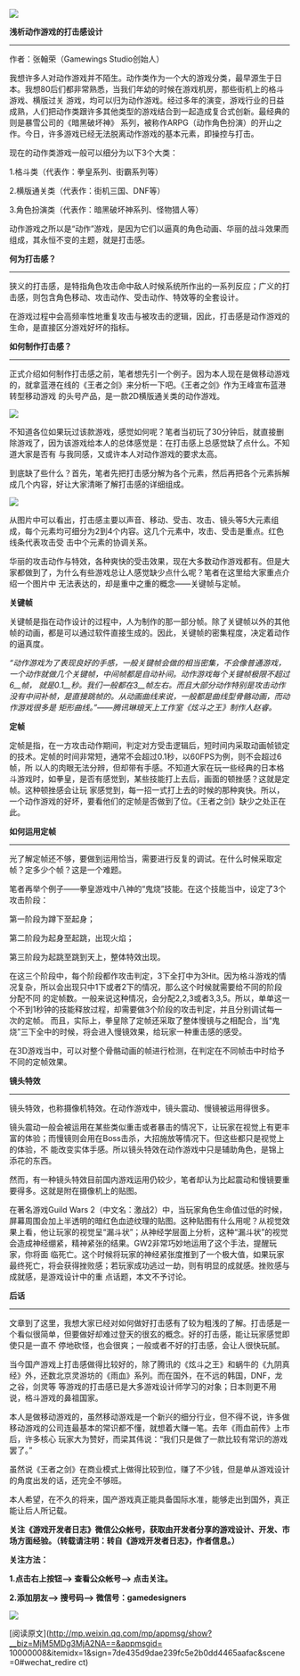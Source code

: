 ![](_resources/浅析动作游戏的打击感设计image0.jpg)

**浅析动作游戏的打击感设计**

****

作者：张翰荣（Gamewings Studio创始人）

  

  

我想许多人对动作游戏并不陌生。动作类作为一个大的游戏分类，最早源生于日本。我想80后们都非常熟悉，当我们年幼的时候在游戏机房，那些街机上的格斗游戏、横版过关
游戏，均可以归为动作游戏。经过多年的演变，游戏行业的日益成熟，人们把动作类跟许多其他类型的游戏结合到一起造成复合式创新。最经典的则是暴雪公司的《暗黑破坏神》
系列，被称作ARPG（动作角色扮演）的开山之作。今日，许多游戏已经无法脱离动作游戏的基本元素，即操控与打击。

现在的动作类游戏一般可以细分为以下3个大类：

1.格斗类（代表作：拳皇系列、街霸系列等）

2.横版通关类（代表作：街机三国、DNF等）

3.角色扮演类（代表作：暗黑破坏神系列、怪物猎人等）

  

动作游戏之所以是“动作”游戏，是因为它们以逼真的角色动画、华丽的战斗效果而组成，其永恒不变的主题，就是打击感。

  

**何为打击感？**

****

狭义的打击感，是特指角色攻击命中敌人时候系统所作出的一系列反应；广义的打击感，则包含角色移动、攻击动作、受击动作、特效等的全套设计。

在游戏过程中会高频率性地重复攻击与被攻击的逻辑，因此，打击感是动作游戏的生命，是直接区分游戏好坏的指标。

  

**如何制作打击感？**

****

正式介绍如何制作打击感之前，笔者想先引一个例子。因为本人现在是做移动游戏的，就拿蓝港在线的《王者之剑》来分析一下吧。《王者之剑》作为王峰宣布蓝港转型移动游戏
的头号产品，是一款2D横版通关类的动作游戏。

![](_resources/浅析动作游戏的打击感设计image1.jpg)  

不知道各位如果玩过该款游戏，感觉如何呢？笔者当初玩了30分钟后，就直接删除游戏了，因为该游戏给本人的总体感觉是：在打击感上总感觉缺了点什么。不知道大家是否有
与我同感，又或许本人对动作游戏的要求太高。

到底缺了些什么？首先，笔者先把打击感分解为各个元素，然后再把各个元素拆解成几个内容，好让大家清晰了解打击感的详细组成。

![](_resources/浅析动作游戏的打击感设计image2.jpg)  

从图片中可以看出，打击感主要以声音、移动、受击、攻击、镜头等5大元素组成，每个元素均可细分为2到4个内容。这几个元素中，攻击、受击是重点。红色线条代表攻击受
击中个元素的协调关系。

华丽的攻击动作与特效，各种爽快的受击效果，现在大多数动作游戏都有。但是大家都做到了，为什么有些游戏总让人感觉缺少点什么呢？笔者在这里给大家重点介绍一个图片中
无法表达的，却是重中之重的概念——关键帧与定帧。

**关键帧**

关键帧是指在动作设计的过程中，人为制作的那一部分帧。除了关键帧以外的其他帧的动画，都是可以通过软件直接生成的。因此，关键帧的密集程度，决定着动作的逼真度。

_“动作游戏为了表现良好的手感，一般关键帧会做的相当密集，不会像普通游戏，一个动作就做几个关键帧，中间帧都是自动补间。动作游戏每个关键帧极限不超过6__帧，
就是0.1__秒。我们一般都在3__帧左右。而且大部分动作特别是攻击动作没有中间补帧，是直接跳帧的。从动画曲线来说，一般都是曲线型骨骼动画，而动作游戏很多是
矩形曲线。”——腾讯琳琅天上工作室《炫斗之王》制作人赵睿。_

**定帧**

定帧是指，在一方攻击动作期间，判定对方受击逻辑后，短时间内采取动画帧锁定的技术。定帧的时间非常短，通常不会超过0.1秒，以60FPS为例，则不会超过6帧，所
以人的肉眼无法分辨，但却带有手感。不知道大家在玩一些经典的日本格斗游戏时，如拳皇，是否有感觉到，某些技能打上去后，画面的顿挫感？这就是定帧。这种顿挫感会让玩
家感觉到，每一招一式打上去的时候的那种爽快。所以，一个动作游戏的好坏，要看他们的定帧是否做到了位。《王者之剑》缺少之处正在此。

  

**如何运用定帧**

****

光了解定帧还不够，要做到运用恰当，需要进行反复的调试。在什么时候采取定帧？定多少个帧？这是一个难题。

笔者再举个例子——拳皇游戏中八神的“鬼烧”技能。在这个技能当中，设定了3个攻击阶段：

第一阶段为蹲下至起身；

第二阶段为起身至起跳，出现火焰；

第三阶段为起跳至跳到天上，整体特效出现。

  

在这三个阶段中，每个阶段都作攻击判定，3下全打中为3Hit。因为格斗游戏的情况复杂，所以会出现只中1下或者2下的情况，那么这个时候就需要给不同的阶段分配不同
的定帧数。一般来说这种情况，会分配2,2,3或者3,3,5。所以，单单这一个不到1秒钟的技能释放过程，却需要做3个阶段的攻击判定，并且分别调试每一次的定帧。
而且，实际上，拳皇除了定帧还采取了整体慢镜与之相配合，当“鬼烧”三下全中的时候，将会进入慢镜效果，给玩家一种重击感的感受。

在3D游戏当中，可以对整个骨骼动画的帧进行检测，在判定在不同帧击中时给予不同的定帧效果。

  

**镜头特效**

****

镜头特效，也称摄像机特效。在动作游戏中，镜头震动、慢镜被运用得很多。

镜头震动一般会被运用在某些类似重击或者暴击的情况下，让玩家在视觉上有更丰富的体验；而慢镜则会用在Boss击杀，大招施放等情况下。但这些都只是视觉上的体验，不
能改变实体手感。所以镜头特效在动作游戏中只是辅助角色，是锦上添花的东西。

然而，有一种镜头特效目前国内游戏运用仍较少，笔者却认为比起震动和慢镜要重要得多。这就是附在摄像机上的贴图。

在著名游戏Guild Wars 2（中文名：激战2）中，当玩家角色生命值过低的时候，屏幕周围会加上半透明的暗红色血迹纹理的贴图。这种贴图有什么用呢？从视觉效
果上看，他让玩家的视觉呈“漏斗状”；从神经学层面上分析，这种“漏斗状”的视觉会造成神经绷紧，精神紧张的结果。GW2非常巧妙地运用了这个手法，提醒玩家，你将面
临死亡。这个时候将玩家的神经紧张度推到了一个极大值，如果玩家最终死亡，将会获得挫败感；若玩家成功逃过一劫，则有明显的成就感。挫败感与成就感，是游戏设计中的重
点话题，本文不予讨论。

  

  

**后话**

****

文章到了这里，我想大家已经对如何做好打击感有了较为粗浅的了解。打击感是一个看似很简单，但要做好却难过登天的很玄的概念。好的打击感，能让玩家感觉即使只是一直不
停地砍怪，也会很爽；一般或者不好的打击感，会让人很快玩腻。

当今国产游戏上打击感做得比较好的，除了腾讯的《炫斗之王》和蜗牛的《九阴真经》外，还数北京灵游坊的《雨血》系列。而在国外，在不远的韩国，DNF，龙之谷，剑灵等
等游戏的打击感已是大多游戏设计师学习的对象；日本则更不用说，格斗游戏的鼻祖国家。

  

本人是做移动游戏的，虽然移动游戏是一个新兴的细分行业，但不得不说，许多做移动游戏的公司连最基本的常识都不懂，就想着大赚一笔。去年《雨血前传》上市后，许多核心
玩家大为赞好，而梁其伟说：“我们只是做了一款比较有常识的游戏罢了。”

虽然说《王者之剑》在商业模式上做得比较到位，赚了不少钱，但是单从游戏设计的角度出发的话，还完全不够班。

本人希望，在不久的将来，国产游戏真正能具备国际水准，能够走出到国外，真正能让后人所记载。

  

**关注《游戏开发者日志》微信公众帐号，获取由开发者分享的游戏设计、开发、市场方面经验。（转载请注明：转自《游戏开发者日志》，作者信息。）**

**关注方法：**

**1.点击右上按钮—> 查看公众帐号—> 点击关注。**

**2.添加朋友—> 搜号码—> 微信号：gamedesigners**

![](_resources/浅析动作游戏的打击感设计image3.jpg)

  

[阅读原文](http://mp.weixin.qq.com/mp/appmsg/show?__biz=MjM5MDg3MjA2NA==&appmsgid=
10000008&itemidx=1&sign=7de435d9dae239fc5e2b0dd4465aafac&scene=0#wechat_redire
ct)

